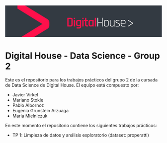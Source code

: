 ![Encabezado](1627656919314.jpg)

# Digital House - Data Science - Group 2

Este es el repositorio para los trabajos prácticos del grupo 2 de la cursada de Data Science de Digital House. El equipo está compuesto por:

- Javier Virkel
- Mariano Stokle
- Pablo Albornoz
- Eugenia Grunstein Arzuaga
- Maria Mielniczuk

En este momento el repositorio contiene los siguientes trabajos prácticos:

- TP 1: Limpieza de datos  y análisis exploratorio (dataset: properatti)
